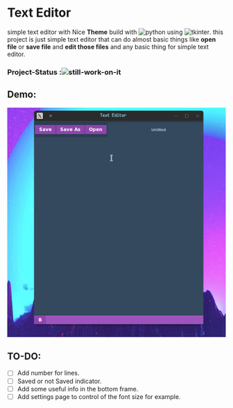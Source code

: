# Text Editor

simple text editor with Nice **Theme** build with ![python](https://img.shields.io/badge/python-3%2Cx-green) using ![tkinter](https://img.shields.io/badge/Tkinter-8.6-blueviolet).
this project is just simple text editor that can do almost basic things like **open file**
or **save file** and **edit those files** and any basic thing for simple text editor.

### Project-Status :![still-work-on-it](https://img.shields.io/badge/still--work-on--it-important)


## Demo:

![screenshot_01](./pictures/screenshot_01.gif)




## TO-DO:

- [ ] Add number for lines.
- [ ] Saved or not Saved indicator.
- [ ] Add some useful info in the bottom frame.
- [ ] Add settings page to control of the font size for example.